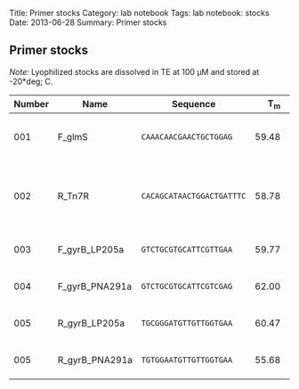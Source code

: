 Title: Primer stocks
Category: lab notebook
Tags: lab notebook: stocks
Date: 2013-06-28
Summary: Primer stocks

## Primer stocks ##

*Note:* Lyophilized stocks are dissolved in TE at 100 &micro;M and stored at
-20*deg; C.

Number |Name          |Sequence                 |T<sub>m</sub> |%GC   |nmoles |Notes
-------|--------------|-------------------------|-------------:|-----:|-------|----------------------------
001    |F_glmS        |`CAAACAACGAACTGCTGGAG`   |         59.48| 50.00|23.2   |402 bp with R_Tn7R, Primer3 
002    |R_Tn7R        |`CACAGCATAACTGGACTGATTTC`|         58.78| 43.48|25.7   |402 bp with F_glmS, [Choi & Schweizer, 2006](http://dx.doi.org/10.1038/nprot.2006.24)
003    |F_gyrB_LP205a |`GTCTGCGTGCATTCGTTGAA`   |         59.77| 50.00|28.7   |163 bp with R_gyrB
004    |F_gyrB_PNA291a|`GTCTGCGTGCATTCGTCGAG`   |         62.00| 60.00|24.7   |163 bp with R_gyrB
005    |R_gyrB_LP205a |`TGCGGGATGTTGTTGGTGAA`   |         60.47| 50.00|25.7   |163 bp with F_gyrB
005    |R_gyrB_PNA291a|`TGTGGAATGTTGTTGGTGAA`   |         55.68| 40.00|23.2   |163 bp with F_gyrB
